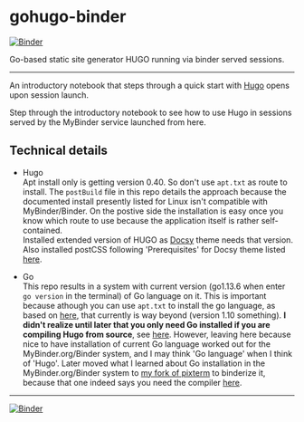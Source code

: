 # gohugo-binder

[![Binder](https://mybinder.org/badge_logo.svg)](https://mybinder.org/v2/gh/fomightez/gohugo-binder/master?filepath=index.ipynb)

Go-based static site generator HUGO running via binder served sessions.

------


An introductory notebook that steps through a quick start with [Hugo](https://gohugo.io/) opens upon session launch.

Step through the introductory notebook to see how to use Hugo in sessions served by the MyBinder service launched from here.

Technical details
-----------------

- Hugo  
	Apt install only is getting version 0.40. So don't use `apt.txt` as route to install. The `postBuild` file in this repo details the approach because the documented install presently listed for Linux isn't compatible with MyBinder/Binder. On the postive side the installation is easy once you know which route to use because the application itself is rather self-contained.   
	Installed extended version of HUGO as [Docsy](https://themes.gohugo.io/docsy/) theme needs that version. Also installed postCSS following 'Prerequisites' for Docsy theme listed [here]( https://themes.gohugo.io/docsy/).


- Go  
	This repo results in a system with current version (go1.13.6 when enter `go version` in the terminal) of Go language on it. This is important because athough you can use `apt.txt` to install the go language, as based on [here](https://github.com/aborruso/bashnotebook/blob/master/binder/apt.txt), that currently is way beyond (version 1.10 something). **I didn't realize until later that you only need Go installed if you are compiling Hugo from source**, see [here](https://discourse.gohugo.io/t/quick-start-doesnt-work-on-ubuntu/14686/2). However, leaving here because nice to have installation of current Go language worked out for the MyBinder.org/Binder system, and I may think 'Go language' when I think of 'Hugo'. Later moved what I learned about Go installation in the MyBinder.org/Binder system to [my fork of pixterm](https://github.com/fomightez/pixterm/) to binderize it, because that one indeed says you need the compiler [here](https://github.com/eliukblau/pixterm#installation).


----

[![Binder](https://mybinder.org/badge_logo.svg)](https://mybinder.org/v2/gh/fomightez/gohugo-binder/master?filepath=index.ipynb)
